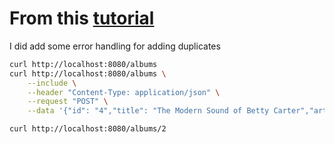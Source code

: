 # From this [tutorial](https://go.dev/doc/tutorial/web-service-gin)

I did add some error handling for adding duplicates

```bash
curl http://localhost:8080/albums  
curl http://localhost:8080/albums \
    --include \
    --header "Content-Type: application/json" \
    --request "POST" \
    --data '{"id": "4","title": "The Modern Sound of Betty Carter","artist": "Betty Carter","price": 49.99}'

curl http://localhost:8080/albums/2
```